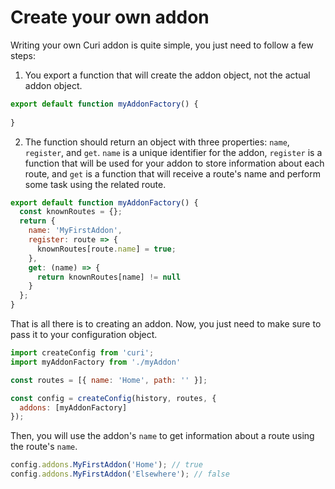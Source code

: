 # Create your own addon

Writing your own Curi addon is quite simple, you just need to follow a few steps:

1. You export a function that will create the addon object, not the actual addon object.

```js
export default function myAddonFactory() {
  
}
```

2. The function should return an object with three properties: `name`, `register`, and `get`. `name` is a unique identifier for the addon, `register` is a function that will be used for your addon to store information about each route, and `get` is a function that will receive a route's name and perform some task using the related route.

```js
export default function myAddonFactory() {
  const knownRoutes = {};
  return {
    name: 'MyFirstAddon',
    register: route => {
      knownRoutes[route.name] = true;
    },
    get: (name) => {
      return knownRoutes[name] != null
    }
  };
}
```

That is all there is to creating an addon. Now, you just need to make sure to pass it to your configuration object.

```js
import createConfig from 'curi';
import myAddonFactory from './myAddon'

const routes = [{ name: 'Home', path: '' }];

const config = createConfig(history, routes, {
  addons: [myAddonFactory]
});
```

Then, you will use the addon's `name` to get information about a route using the route's `name`.

```js
config.addons.MyFirstAddon('Home'); // true
config.addons.MyFirstAddon('Elsewhere'); // false
```
